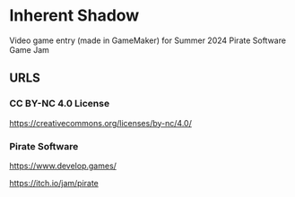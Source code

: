 # Inherent Shadow

Video game entry (made in GameMaker) for Summer 2024 Pirate Software Game Jam

## URLS

### CC BY-NC 4.0 License

<https://creativecommons.org/licenses/by-nc/4.0/>

### Pirate Software

<https://www.develop.games/>

<https://itch.io/jam/pirate>
